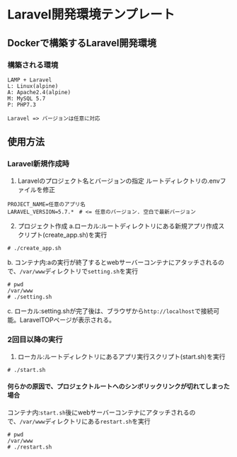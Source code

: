 # Laravel開発環境テンプレート
## Dockerで構築するLaravel開発環境
### 構築される環境
```
LAMP + Laravel
L: Linux(alpine)
A: Apache2.4(alpine)
M: MySQL 5.7
P: PHP7.3

Laravel => バージョンは任意に対応
```
## 使用方法
### Laravel新規作成時
1. Laravelのプロジェクト名とバージョンの指定
ルートディレクトリの.envファイルを修正
```
PROJECT_NAME=任意のアプリ名
LARAVEL_VERSION=5.7.*　# <= 任意のバージョン. 空白で最新バージョン
```

2. プロジェクト作成
a.ローカル:ルートディレクトリにある新規アプリ作成スクリプト(create_app.sh)を実行
```
# ./create_app.sh
```
b. コンテナ内:aの実行が終了するとwebサーバーコンテナにアタッチされるので、`/var/www`ディレクトリで`setting.sh`を実行
```
# pwd
/var/www
# ./setting.sh
```

c. ローカル:setting.shが完了後は、ブラウザから`http://localhost`で接続可能。LaravelTOPページが表示される。

### 2回目以降の実行
1. ローカル:ルートディレクトリにあるアプリ実行スクリプト(start.sh)を実行
```
# ./start.sh
```
#### 何らかの原因で、プロジェクトルートへのシンボリックリンクが切れてしまった場合
コンテナ内:`start.sh`後にwebサーバーコンテナにアタッチされるので、`/var/www`ディレクトリにある`restart.sh`を実行
```
# pwd
/var/www
# ./restart.sh
```